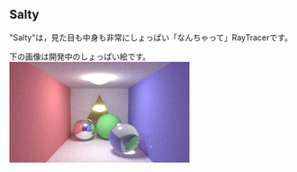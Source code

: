 Salty
------

"Salty"は，見た目も中身も非常にしょっぱい「なんちゃって」RayTracerです。

下の画像は開発中のしょっぱい絵です。
![しょぱい絵](/etc/result.bmp)
